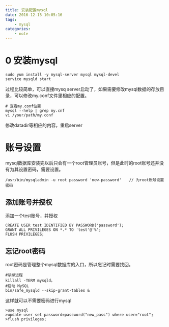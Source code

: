 ```yaml
---
title: 安装配置mysql
date: 2016-12-15 10:05:16
tags:
    - mysql
categories:
    - note
---
```


# 0 安装mysql

```shell
sudo yum install -y mysql-server mysql mysql-devel
service mysqld start
```

过程比较简单，可以直接mysq server启动了，如果需要修改mysql数据的存放目录，可以修改my.conf文件里相应的配置。
```shell
# 查看my.conf位置
mysql --help | grep my.cnf
vi /your/path/my.conf
```

修改datadir等相应的内容，重启server

# 账号设置

mysql数据库安装完以后只会有一个root管理员账号，但是此时的root账号还并没有为其设置密码，需要设置。

```shell
/usr/bin/mysqladmin -u root password 'new-password'　　// 为root账号设置密码
```
## 添加账号并授权

添加一个test账号，并授权
```shell
CREATE USER test IDENTIFIED BY PASSWORD('password');
GRANT ALL PRIVILEGES ON *.* TO 'test'@'%';
FLUSH PRIVILEGES;
```
## 忘记root密码

root密码是管理整个mysql数据库的入口，所以忘记时需要找回。
```shell
#杀掉进程 
killall -TERM mysqld。
#启动 MySQL
bin/safe_mysqld --skip-grant-tables &
```

这样就可以不需要密码进行mysql

```shell
>use mysql
>update user set password=password("new_pass") where user="root";
>flush privileges;
```


